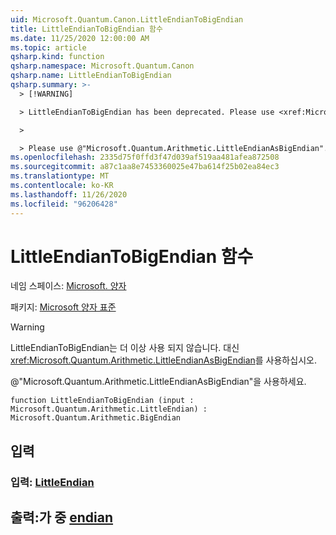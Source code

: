 ```yaml
---
uid: Microsoft.Quantum.Canon.LittleEndianToBigEndian
title: LittleEndianToBigEndian 함수
ms.date: 11/25/2020 12:00:00 AM
ms.topic: article
qsharp.kind: function
qsharp.namespace: Microsoft.Quantum.Canon
qsharp.name: LittleEndianToBigEndian
qsharp.summary: >-
  > [!WARNING]

  > LittleEndianToBigEndian has been deprecated. Please use <xref:Microsoft.Quantum.Arithmetic.LittleEndianAsBigEndian> instead.

  >

  > Please use @"Microsoft.Quantum.Arithmetic.LittleEndianAsBigEndian".
ms.openlocfilehash: 2335d75f0ffd3f47d039af519aa481afea872508
ms.sourcegitcommit: a87c1aa8e7453360025e47ba614f25b02ea84ec3
ms.translationtype: MT
ms.contentlocale: ko-KR
ms.lasthandoff: 11/26/2020
ms.locfileid: "96206428"
---
```

# <a name="littleendiantobigendian-function"></a>LittleEndianToBigEndian 함수

네임 스페이스: [Microsoft. 양자](xref:Microsoft.Quantum.Canon)

패키지: [Microsoft 양자 표준](https://nuget.org/packages/Microsoft.Quantum.Standard)


> [!WARNING]
> LittleEndianToBigEndian는 더 이상 사용 되지 않습니다. 대신 <xref:Microsoft.Quantum.Arithmetic.LittleEndianAsBigEndian>를 사용하십시오.
>
> @"Microsoft.Quantum.Arithmetic.LittleEndianAsBigEndian"을 사용하세요.



```qsharp
function LittleEndianToBigEndian (input : Microsoft.Quantum.Arithmetic.LittleEndian) : Microsoft.Quantum.Arithmetic.BigEndian
```


## <a name="input"></a>입력

### <a name="input--littleendian"></a>입력: [LittleEndian](xref:Microsoft.Quantum.Arithmetic.LittleEndian)





## <a name="output--bigendian"></a>출력:가 중 [endian](xref:Microsoft.Quantum.Arithmetic.BigEndian)

